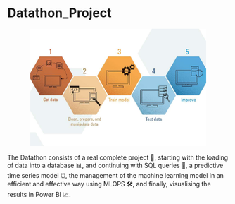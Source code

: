 # Datathon_Project
<p align="center">
  <img src="https://github.com/Guill3TR/Datathon_Project/blob/main/Image.jpg" alt="Texto alternativo" width="400">
</p>

The Datathon consists of a real complete project 🚀, starting with the loading of data into a database 📊, and continuing with SQL queries 💾, a predictive time series model ⏰, the management of the machine learning model in an efficient and effective way using MLOPS 🛠️, and finally, visualising the results in Power BI 📈.

